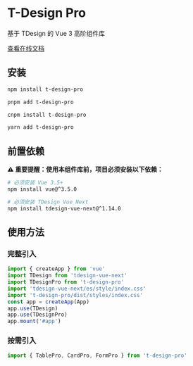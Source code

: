 # T-Design Pro

基于 TDesign 的 Vue 3 高阶组件库

[查看在线文档](https://www.baidu.com)

## 安装

```bash
npm install t-design-pro

pnpm add t-design-pro

cnpm install t-design-pro

yarn add t-design-pro
```

## 前置依赖

**⚠️ 重要提醒：使用本组件库前，项目必须安装以下依赖：**

```bash
# 必须安装 Vue 3.5+
npm install vue@^3.5.0

# 必须安装 TDesign Vue Next
npm install tdesign-vue-next@^1.14.0
```

## 使用方法

### 完整引入

```javascript
import { createApp } from 'vue'
import TDesign from 'tdesign-vue-next'
import TDesignPro from 't-design-pro'
import 'tdesign-vue-next/es/style/index.css'
import 't-design-pro/dist/styles/index.css'
const app = createApp(App)
app.use(TDesign)
app.use(TDesignPro)
app.mount('#app')
```

### 按需引入

```javascript
import { TablePro, CardPro, FormPro } from 't-design-pro'
```

